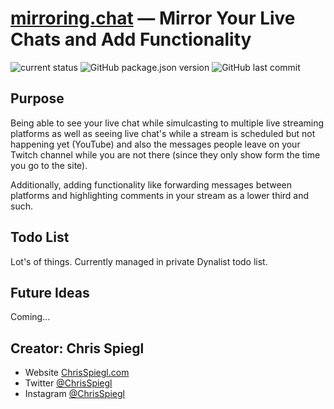 # [mirroring.chat](https://mirroring.chat) — Mirror Your Live Chats and Add Functionality

![current status](https://img.shields.io/badge/current%20status-early%20development-brightgreen?style=flat-square) ![GitHub package.json version](https://img.shields.io/github/package-json/v/chrisspiegl/mirroring-chat?style=flat-square&label=current%20version) ![GitHub last commit](https://img.shields.io/github/last-commit/chrisspiegl/mirroring-chat?style=flat-square)

<!--![GitHub Release Date](https://img.shields.io/github/release-date/chrisspiegl/mirroring-chat?style=flat-square)-->

## Purpose

Being able to see your live chat while simulcasting to multiple live streaming platforms as well as seeing live chat's while a stream is scheduled but not happening yet (YouTube) and also the messages people leave on your Twitch channel while you are not there (since they only show form the time you go to the site).

Additionally, adding functionality like forwarding messages between platforms and highlighting comments in your stream as a lower third and such.

## Todo List

Lot's of things. Currently managed in private Dynalist todo list.

## Future Ideas

Coming…

## Creator: Chris Spiegl

- Website [ChrisSpiegl.com](https://ChrisSpiegl.com)
- Twitter [@ChrisSpiegl](https://twitter.com/ChrisSpiegl)
- Instagram [@ChrisSpiegl](https://instagram.com/ChrisSpiegl)
